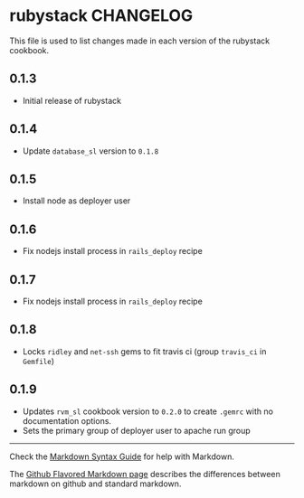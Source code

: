 rubystack CHANGELOG
==================

This file is used to list changes made in each version of the rubystack cookbook.

0.1.3
-----
- Initial release of rubystack

0.1.4
-----
- Update `database_sl` version to `0.1.8`

0.1.5
-----
- Install node as deployer user

0.1.6
-----
- Fix nodejs install process in `rails_deploy` recipe

0.1.7
-----
- Fix nodejs install process in `rails_deploy` recipe

0.1.8
-----
- Locks `ridley` and `net-ssh` gems to fit travis ci (group `travis_ci` in `Gemfile`)

0.1.9
-----
- Updates `rvm_sl` cookbook version to `0.2.0` to create `.gemrc` with no
  documentation options.
- Sets the primary group of deployer user to apache run group

- - -
Check the [Markdown Syntax Guide](http://daringfireball.net/projects/markdown/syntax) for help with Markdown.

The [Github Flavored Markdown page](http://github.github.com/github-flavored-markdown/) describes the differences between markdown on github and standard markdown.
